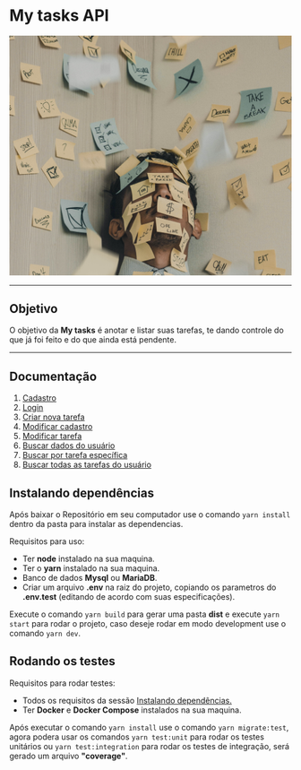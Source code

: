 # My tasks API

![alt text](./docs/images/my-task-image.jpg)

---

## Objetivo

O objetivo da **My tasks** é anotar e listar suas tarefas, te dando controle do que já foi feito e do que ainda está pendente.

---

## Documentação

1. [Cadastro](./docs/signup.md)
2. [Login](./docs/login.md)
3. [Criar nova tarefa](./docs/create-task.md)
4. [Modificar cadastro](./docs/modify-user.md)
5. [Modificar tarefa](./docs/modify-task.md)
6. [Buscar dados do usuário](./docs/find-user.md)
7. [Buscar por tarefa específica](./docs/find-task.md)
8. [Buscar todas as tarefas do usuário](./docs/find-all-tasks.md)

## Instalando dependências

Após baixar o Repositório em seu computador use o comando `yarn install` dentro da pasta para instalar as dependencias.

Requisitos para uso:

- Ter **node** instalado na sua maquina.
- Ter o **yarn** instalado na sua maquina.
- Banco de dados **Mysql** ou **MariaDB**.
- Criar um arquivo **.env** na raiz do projeto, copiando os parametros do **.env.test** (editando de acordo com suas especificações).

Execute o comando `yarn build` para gerar uma pasta **dist** e execute `yarn start` para rodar o projeto, caso deseje rodar em modo development use o comando `yarn dev`.

## Rodando os testes

Requisitos para rodar testes:

- Todos os requisitos da sessão [Instalando dependências.](#instalando-dependências)
- Ter **Docker** e **Docker Compose** instalados na sua maquina.

Após executar o comando `yarn install` use o comando `yarn migrate:test`, agora podera usar os comandos `yarn test:unit` para rodar os testes unitários ou `yarn test:integration` para rodar os testes de integração, será gerado um arquivo **"coverage"**.
